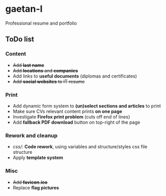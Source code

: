 # gaetan-l

Professional resume and portfolio

## ToDo list

### Content
- ~~Add **last name**~~
- ~~Add **locations** and **companies**~~
- Add links to **useful documents** (diplomas and certificates)
- ~~Add **social websites** to IT resume~~

### Print
- Add dynamic form system to **(un)select sections and articles** to print
- Make sure CVs relevant content prints **on one page**
- Investigate **Firefox print problem** (cuts off end of lines)
- Add **fallback PDF download** button on top-right of the page

### Rework and cleanup
- *css/*: **Code rework**, using variables and structure/styles css file structure
- Apply **template system**

### Misc
- ~~Add **favicon.ico**~~
- Replace **flag pictures**